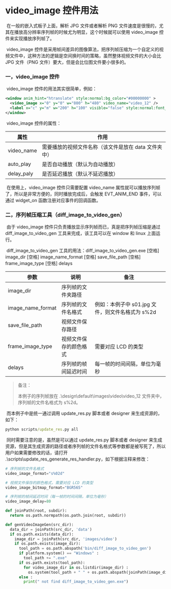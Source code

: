 # video_image 控件用法

​	在一般的嵌入式板子上面，解析 JPG 文件或者解析 PNG 文件速度是很慢的，尤其在播放高分辨率序列帧的时候尤为明显，这个时候就可以使用 video_image 控件来实现播放序列帧了。

​	video_image 控件是采用帧间差异的图像算法，把序列帧压缩为一个自定义的视频文件中，这种方法的逻辑是空间换时间的策略，虽然整体视频文件的大小会比 JPG 文件（PNG 文件）要大，但是会比位图文件要小很多的。

### 一，video_image 控件

​	video_image 控件的用法其实很简单，例如：

``` xml
<window anim_hint="htranslate" style:normal:bg_color="#00000000" >
  <video_image x="0" y="0" w="800" h="480" video_name="video_12" />
  <label x="c" y="m" w="200" h="100" visible="false" style:normal:font_size="80" style:normal:text_color="#ff0000" text="the end" />
</window>
```

​	video_image 控件的属性：

| 属性       | 作用                                                 |
| ---------- | ---------------------------------------------------- |
| video_name | 需要播放的视频文件名称（该文件是放在 data 文件夹中） |
| auto_play  | 是否自动播放（默认为自动播放）                       |
| delay_paly | 是否延迟播放（默认不延迟播放）                       |

​	在使用上，video_image 控件只需要配置 video_name 属性就可以播放序列帧了，所以是非常方便的，同时播放完成后，会触发 EVT_ANIM_END 事件，可以通过 widget_on  函数注册对应事件的回调函数。

### 二，序列帧压缩工具（diff_image_to_video_gen）

​	由于 video_image 控件只负责播放显示序列帧而已，真是把序列帧压缩是通过 diff_image_to_video_gen 工具来完成，该工具可以在 window 和 linux 上面运行。

​	diff_image_to_video_gen 工具的用法：diff_image_to_video_gen.exe [空格] image_dir [空格] image_name_format [空格] save_file_path [空格] frame_image_type [空格] delays

| 参数              | 说明                   | 备注                                             |
| ----------------- | ---------------------- | ------------------------------------------------ |
| image_dir         | 序列帧的文件夹路径     |                                                  |
| image_name_format | 序列帧的文件名格式     | 例如：本例子中 s01.jpg 文件，则文件名格式为 s%2d |
| save_file_path    | 视频文件保存路径       |                                                  |
| frame_image_type  | 视频文件保存的颜色格式 | 需要对应 LCD 的类型                              |
| delays            | 序列帧的帧间延迟时间   | 每一帧的时间间隔，单位为毫秒                     |

> 备注：
>
> 本例子的序列帧放在 .\design\default\images\video\video_12 文件夹中，序列帧的文件名格式为 s%2d。

​	而本例子中是统一通过调用 update_res.py 脚本或者 designer 来生成资源的，如下：

```cmd
python scripts/update_res.py all
```

​	同时需要注意的是，虽然是可以通过 update_res.py 脚本或者 designer 来生成资源，但是其生成资源的路径或者序列帧的文件名格式等参数都是被写死了，所以用户如果需要修改的话，请打开 .\scripts\update_res_generate_res_handler.py，如下根据注释来修改：

```python
# 序列帧的文件名格式
video_image_format="s%02d"

# 视频文件保存的颜色格式，需要对应 LCD 的类型
video_image_bitmap_format="BGR565"

# 序列帧的帧间延迟时间（每一帧的时间间隔，单位为毫秒）
video_image_delay=80

def joinPath(root, subdir):
  return os.path.normpath(os.path.join(root, subdir))

def genVideoImageGen(src_dir):
  data_dir = joinPath(src_dir, 'data')
  if os.path.exists(data_dir):
    image_dir = joinPath(src_dir, 'images/video')
    if os.path.exists(image_dir):
      tool_path = os.path.abspath('bin/diff_image_to_video_gen')
      if platform.system() == "Windows" :
        tool_path += ".exe"
      if os.path.exists(tool_path):
        for video_image_dir in os.listdir(image_dir) :
          os.system(tool_path + " " + os.path.abspath(joinPath(image_dir, video_image_dir)) + " " + video_image_format + " " + joinPath(data_dir, video_image_dir)  + " " + video_image_bitmap_format +" " + str(video_image_delay))
      else :
        print(" not find diff_image_to_video_gen.exe")
```